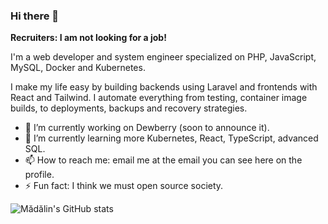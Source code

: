### Hi there 👋

**Recruiters: I am not looking for a job!**

I'm a web developer and system engineer specialized on PHP, JavaScript, MySQL, Docker and Kubernetes.

I make my life easy by building backends using Laravel and frontends with React and Tailwind.
I automate everything from testing, container image builds, to deployments, backups and recovery strategies.

- 🔭 I’m currently working on Dewberry (soon to announce it).
- 🌱 I’m currently learning more Kubernetes, React, TypeScript, advanced SQL.
- 📫 How to reach me: email me at the email you can see here on the profile.
- ⚡ Fun fact: I think we must open source society.

![Mădălin's GitHub stats](https://github-readme-stats.vercel.app/api?username=madalinignisca&show_icons=true&theme=dark&count_private=true)
